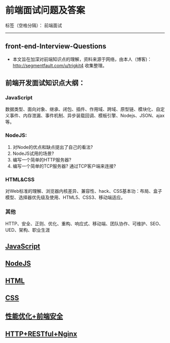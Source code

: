 # 前端面试问题及答案

标签（空格分隔）： 前端面试

---

front-end-Interview-Questions
-----------------

- 本文旨在加深对前端知识点的理解，资料来源于网络，由本人（博客)：http://segmentfault.com/u/trigkit4 收集整理。

## 前端开发面试知识点大纲：

### JavaScript

数据类型、面向对象、继承、闭包、插件、作用域、跨域、原型链、模块化、自定义事件、内存泄漏、事件机制、异步装载回调、模板引擎、Nodejs、JSON、ajax等。

### NodeJS:

1. 对Node的优点和缺点提出了自己的看法?
2. NodeJS试用的场景?
3. 编写一个简单的HTTP服务器?
4. 编写一个简单的TCP服务器? 通过TCP客户端来连接?

### HTML&CSS

对Web标准的理解、浏览器内核差异、兼容性、hack、CSS基本功：布局、盒子模型、选择器优先级及使用、HTML5、CSS3、移动端适应。


### 其他

HTTP、安全、正则、优化、重构、响应式、移动端、团队协作、可维护、SEO、UED、架构、职业生涯


## [JavaScript](./files/javascript.md)

## [NodeJS](./files/nodejs.md)

## [HTML](./files/html.md)

## [CSS](./files/css.md)

## [性能优化+前端安全](./files/optimized&security.md)

## [HTTP+RESTful+Nginx](./files/http&restful&nginx.md)


